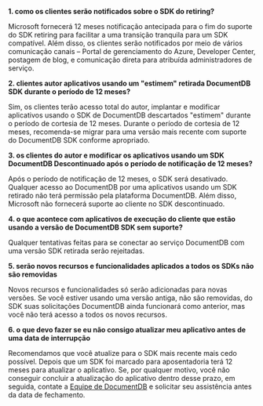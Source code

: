 **1. como os clientes serão notificados sobre o SDK do retiring?**

Microsoft fornecerá 12 meses notificação antecipada para o fim do suporte do SDK retiring para facilitar a uma transição tranquila para um SDK compatível. Além disso, os clientes serão notificados por meio de vários comunicação canais – Portal de gerenciamento do Azure, Developer Center, postagem de blog, e comunicação direta para atribuída administradores de serviço.

**2. clientes autor aplicativos usando um "estimem" retirada DocumentDB SDK durante o período de 12 meses?** 

Sim, os clientes terão acesso total do autor, implantar e modificar aplicativos usando o SDK de DocumentDB descartados "estimem" durante o período de cortesia de 12 meses. Durante o período de cortesia de 12 meses, recomenda-se migrar para uma versão mais recente com suporte do DocumentDB SDK conforme apropriado.

**3. os clientes do autor e modificar os aplicativos usando um SDK DocumentDB Descontinuado após o período de notificação de 12 meses?**

Após o período de notificação de 12 meses, o SDK será desativado. Qualquer acesso ao DocumentDB por uma aplicativos usando um SDK retirado não terá permissão pela plataforma DocumentDB. Além disso, Microsoft não fornecerá suporte ao cliente no SDK descontinuado.

**4. o que acontece com aplicativos de execução do cliente que estão usando a versão de DocumentDB SDK sem suporte?**

Qualquer tentativas feitas para se conectar ao serviço DocumentDB com uma versão SDK retirada serão rejeitadas. 

**5. serão novos recursos e funcionalidades aplicados a todos os SDKs não são removidas**

Novos recursos e funcionalidades só serão adicionadas para novas versões. Se você estiver usando uma versão antiga, não são removidas, do SDK suas solicitações DocumentDB ainda funcionará como anterior, mas você não terá acesso a todos os novos recursos.  

**6. o que devo fazer se eu não consigo atualizar meu aplicativo antes de uma data de interrupção**

Recomendamos que você atualize para o SDK mais recente mais cedo possível. Depois que um SDK foi marcado para aposentadoria terá 12 meses para atualizar o aplicativo. Se, por qualquer motivo, você não conseguir concluir a atualização do aplicativo dentro desse prazo, em seguida, contate a [Equipe de DocumentDB](mailto:askdocdb@microsoft.com) e solicitar seu assistência antes da data de fechamento.
